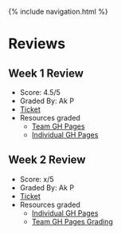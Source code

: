{% include navigation.html %}

# Reviews

## Week 1 Review
- Score: 4.5/5
- Graded By: Ak P
- [Ticket](https://github.com/kylem314/btbw/issues/6)
- Resources graded
  - [Team GH Pages](https://kylem314.github.io/btbw/) 
  - [Individual GH Pages](https://kylem314.github.io/CSA-Tri-3/) 

## Week 2 Review
- Score: x/5
- Graded By: Ak P
- [Ticket](https://github.com/kylem314/CSA-Tri-3/issues/1)
- Resources graded
  - [Individual GH Pages](https://kylem314.github.io/CSA-Tri-3/)
  - [Team GH Pages Grading](https://github.com/kylem314/btbw/issues/9#issuecomment-1072627130)
